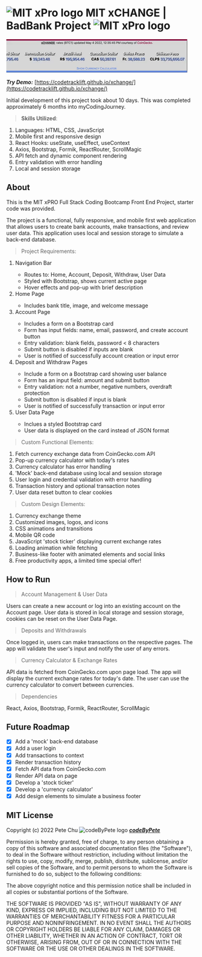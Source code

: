 # <img src='./public/favicon.ico' alt='MIT xPro logo' width='30'> **MIT xCHANGE** | BadBank Project <img src='https://codetracklift.github.io/codeTrackLift/logos/mitxPro_logoStacked.jpg' alt='MIT xPro logo' width='30'>

<img src='./src/images/giphyStockTicker.gif' alt='MIT xCHANGE custom JavaScript stock ticker animated gif'>

 ***Try Demo:*** [https://codetracklift.github.io/xchange/](https://codetracklift.github.io/xchange/)

Initial development of this project took about 10 days.  This was completed approximately 6 months into myCodingJourney.

>**Skills Utilized**:
<ol>
    <li>Languages: HTML, CSS, JavaScript</li>
    <li>Mobile first and responsive design</li>
    <li>React Hooks: useState, useEffect, useContext</li>
    <li>Axios, Bootstrap, Formik, ReactRouter, ScrollMagic</li>
    <li>API fetch and dynamic component rendering</li>
    <li>Entry validation with error handling</li>
    <li>Local and session storage</li>
</ol>

## About
This is the MIT xPRO Full Stack Coding Bootcamp Front End Project, starter code was provided. 

The project is a functional, fully responsive, and mobile first web application that allows users to create bank accounts, make transactions, and review user data.  This application uses local and session storage to simulate a back-end database.

> Project Requirements:

<ol>
    <li>Navigation Bar</li>
    <ul>
        <li>Routes to: Home, Account, Deposit, Withdraw, User Data </li>
        <li>Styled with Bootstrap, shows current active page</li>
        <li>Hover effects and pop-up with brief description</li>
    </ul>
    <li>Home Page</li>
    <ul>
        <li>Includes bank title, image, and welcome message</li>
    </ul>
    <li>Account Page</li>
    <ul>
        <li>Includes a form on a Bootstrap card</li>
        <li>Form has input fields: name, email, password, and create account button</li>
        <li>Entry validation: blank fields, password < 8 characters</li>
        <li>Submit button is disabled if inputs are blank</li>
        <li>User is notified of successfully account creation or input error</li>
    </ul>
    <li>Deposit and Withdraw Pages</li>
    <ul>
        <li>Include a form on a Bootstrap card showing user balance</li>
        <li>Form has an input field: amount and submit button</li>
        <li>Entry validation: not a number, negative numbers, overdraft protection</li>
        <li>Submit button is disabled if input is blank</li>
        <li>User is notified of successfully transaction or input error</li>
    </ul>
    <li>User Data Page</li>
    <ul>
        <li>Inclues a styled Bootstrap card</li>
        <li>User data is displayed on the card instead of JSON format</li>
    </ul>
</ol>

> Custom Functional Elements:

<ol>
    <li>Fetch currency exchange data from CoinGecko.com API</li>
    <li>Pop-up currency calculator with today's rates</li>
    <li>Currency calculator has error handling</li>
    <li>'Mock' back-end database using local and session storage</li>
    <li>User login and credential validation with error handling</li>
    <li>Transaction history and optional transaction notes</li>
    <li>User data reset button to clear cookies</li>
</ol>

> Custom Design Elements:

<ol>
    <li>Currency exchange theme</li>
    <li>Customized images, logos, and icons</li>
    <li>CSS animations and transitions</li>
    <li>Mobile QR code</li>
    <li>JavaScript 'stock ticker' displaying current exchange rates</li>
    <li>Loading animation while fetching</li>
    <li>Business-like footer with animated elements and social links</li>
    <li>Free productivity apps, a limited time special offer!</li>
</ol>

## How to Run

> Account Management & User Data

Users can create a new account or log into an existing account on the Account page.  User data is stored in local storage and session storage, cookies can be reset on the User Data Page.

> Deposits and Withdrawals

Once logged in, users can make transactions on the respective pages.  The app will validate the user's input and notify the user of any errors.

> Currency Calculator & Exchange Rates

API data is fetched from CoinGecko.com upon page load. The app will display the current exchange rates for today's date.  The user can use the currency calculator to convert between currencies.

> Dependencies

React, Axios, Bootstrap, Formik, ReactRouter, ScrollMagic

## Future Roadmap

- [x] Add a 'mock' back-end database
- [x] Add a user login
- [x] Add transactions to context
- [x] Render transaction history
- [x] Fetch API data from CoinGecko.com
- [x] Render API data on page
- [x] Develop a 'stock ticker'
- [x] Develop a 'currency calculator'
- [x] Add design elements to simulate a business footer

## MIT License

Copyright (c) 2022 Pete Chu <img src='https://codetracklift.github.io/codeTrackLift/logos/pharma2code_icon.gif' alt='codeByPete logo' width='25'> ***[codeByPete](https://www.codebypete.com/)***

Permission is hereby granted, free of charge, to any person obtaining a copy of this software and associated documentation files (the "Software"), to deal in the Software without restriction, including without limitation the rights to use, copy, modify, merge, publish, distribute, sublicense, and/or sell copies of the Software, and to permit persons to whom the Software is furnished to do so, subject to the following conditions:

The above copyright notice and this permission notice shall be included in all copies or substantial portions of the Software.

THE SOFTWARE IS PROVIDED "AS IS", WITHOUT WARRANTY OF ANY KIND, EXPRESS OR IMPLIED, INCLUDING BUT NOT LIMITED TO THE WARRANTIES OF MERCHANTABILITY FITNESS FOR A PARTICULAR PURPOSE AND NONINFRINGEMENT. IN NO EVENT SHALL THE AUTHORS OR COPYRIGHT HOLDERS BE LIABLE FOR ANY CLAIM, DAMAGES OR OTHER LIABILITY, WHETHER IN AN ACTION OF CONTRACT, TORT OR OTHERWISE, ARISING FROM, OUT OF OR IN CONNECTION WITH THE SOFTWARE OR THE USE OR OTHER DEALINGS IN THE SOFTWARE.